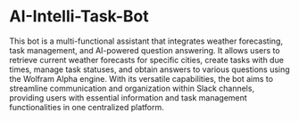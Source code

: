 # AI-Intelli-Task-Bot
This bot is a multi-functional assistant that integrates weather forecasting, task management, and AI-powered question answering. It allows users to retrieve current weather forecasts for specific cities, create tasks with due times, manage task statuses, and obtain answers to various questions using the Wolfram Alpha engine. With its versatile capabilities, the bot aims to streamline communication and organization within Slack channels, providing users with essential information and task management functionalities in one centralized platform.
